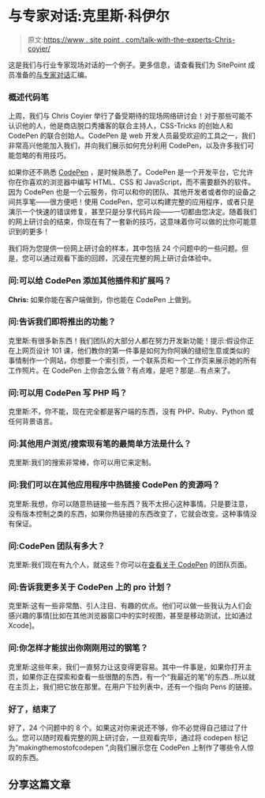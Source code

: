 # 与专家对话:克里斯·科伊尔

> 原文:[https://www . site point . com/talk-with-the-experts-Chris-coyier/](https://www.sitepoint.com/talk-with-the-experts-chris-coyier/)

这是我们与行业专家现场对话的一个例子。更多信息，请查看我们为 SitePoint 成员准备的[与专家对话](https://www.sitepoint.com/premium/courses/learn-from-the-experts-codepen-es2015-iot-wordpress-security-laravel-and-sketch-2947)汇编。

### 概述代码笔

上周，我们与 Chris Coyier 举行了备受期待的现场网络研讨会！对于那些可能不认识他的人，他是商店脱口秀播客的联合主持人，CSS-Tricks 的创始人和 CodePen 的联合创始人。CodePen 是 web 开发人员最受欢迎的工具之一，我们非常高兴他能加入我们，并向我们展示如何充分利用 CodePen，以及许多我们可能忽略的有用技巧。

如果你还不熟悉 [CodePen](http://codepen.io) ，是时候熟悉了。CodePen 是一个开发平台，它允许你在你喜欢的浏览器中编写 HTML、CSS 和 JavaScript，而不需要额外的软件。因为 CodePen 也是一个云服务，你可以和你的团队、其他开发者或者你的设备之间共享笔——很方便吧！使用 CodePen，您可以构建完整的应用程序，或者只是演示一个快速的错误修复，甚至只是分享代码片段——一切都由您决定。随着我们的网上研讨会的结束，你现在有了一套新的技巧，这意味着你可以做的比你可能意识到的更多！

我们将为您提供一份网上研讨会的样本，其中包括 24 个问题中的一些问题。但是，您可以通过观看下面的回顾，沉浸在完整的网上研讨会体验中。

### 问:可以给 CodePen 添加其他插件和扩展吗？

**Chris:** 如果你能在客户端做到，你也能在 CodePen 上做到。

### 问:告诉我们即将推出的功能？

克里斯:有很多新东西！我们团队的大部分人都在努力开发新功能！提示:假设你正在上网页设计 101 课，他们教你的第一件事是如何为你阿姨的缝纫生意或类似的事情制作一个网站，你想要一个索引页，一个联系页和一个工作页来展示她的所有工作照片。在 CodePen 上你会怎么做？有点难，是吧？那是…有点来了。

### 问:可以用 CodePen 写 PHP 吗？

克里斯:不，你不能，现在完全都是客户端的东西，没有 PHP、Ruby、Python 或任何背景语言。

### 问:其他用户浏览/搜索现有笔的最简单方法是什么？

克里斯:我们的搜索非常棒，你可以用它来定制。

### 问:我们可以在其他应用程序中热链接 CodePen 的资源吗？

克里斯:我想，你可以随意热链接一些东西？我不太担心这种事情。只是要注意，没有版本控制之类的东西，如果你热链接的东西改变了，它就会改变。这种事情没有保证。

### 问:CodePen 团队有多大？

克里斯:我们现在有九个人，就这些？你可以在[查看关于 CodePen](http://codepen.io/about) 的团队页面。

### 问:告诉我更多关于 CodePen 上的 pro 计划？

克里斯:这有一些非常酷、引人注目、有趣的优点。他们可以做一些我认为人们会感兴趣的事情[比如在其他浏览器窗口中的实时视图，甚至是移动测试，比如通过 Xcode]。

### 问:你怎样才能拔出你刚刚用过的钢笔？

克里斯:这些年来，我们一直努力让这变得更容易。其中一件事是，如果你打开主页，如果你正在探索和查看一些很酷的东西，有一个“我最近的笔”的东西…所以就在主页上，我们把它放在那里。在用户下拉列表中，还有一个指向 Pens 的链接。

### 好了，结束了

好了，24 个问题中的 8 个。如果这对你来说还不够，你不必觉得自己错过了什么。您可以随时观看完整的网上研讨会，一旦观看完毕，通过将 codepen 标记为“makingthemostofcodepen ”,向我们展示您在 CodePen 上制作了哪些令人惊叹的东西。

## 分享这篇文章